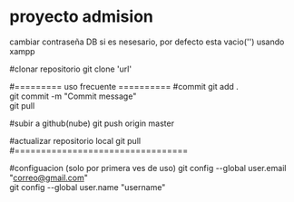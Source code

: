 # proyecto admision
cambiar contraseña DB si es nesesario, por defecto esta vacio('') usando xampp

#clonar repositorio
git clone 'url'

#========= uso frecuente ========== 
#commit
git add . <br> 
git commit -m "Commit message" <br>
git pull <br>

#subir a github(nube)
git push origin master 

#actualizar repositorio local
git pull
#=================================

#configuacion (solo por primera ves de uso)
git config --global user.email "correo@gmail.com" <br>
git config --global user.name "username"


